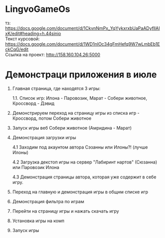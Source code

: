 # LingvoGameOs
тз: https://docs.google.com/document/d/1CkvnNmPx_YqYykxrxbUaPaADyfllAIxK/edit#heading=h.44sinio  
Текст курсовой: https://docs.google.com/document/d/1WD1nIOc34gFmHefq9W7wLmbEb1EckCqG/edit  
Ссылка на проект: http://158.160.104.26:5000

# Демонстраци приложения в июле

1. Главная страница, где находятся 3 игры:

   1.1. Список игр: Илона - Паровозик, Марат - Собери животное, Кроссворд - Дэвид
     
3. Демонстрируем переход на страницу игры из списка игр - Кроссворд, потом Собери животное
4. Запуск игры веб Собери животное (Амридина - Марат)
5. Демонстрация загрузки игры

   4.1 Заходим под акаунтом автора Сэзанны или Илоны?! (лучше Илоны)

   4.2 Загрузка декстоп игры на сервер "Лабиринт нартов" (Сюзанна) или Паровозик Илона

   4.3 Демонстрация страницы автора, которая уже содержит в себе игру.
7. Переход на главную и демонстрация игры в общнм списке игр
8. Демонстрация фильтра по играм
9. Перейти на страницу игры и нажать скачать игру
10. Установка игры на комп
11. Запуск игры


